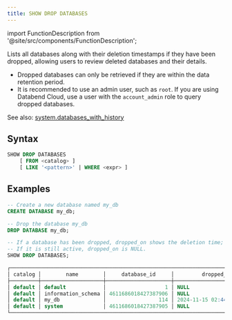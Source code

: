 ```yaml
---
title: SHOW DROP DATABASES
---
```

import FunctionDescription from '@site/src/components/FunctionDescription';

<FunctionDescription description="Introduced or updated: v1.2.658"/>

Lists all databases along with their deletion timestamps if they have been dropped, allowing users to review deleted databases and their details.

- Dropped databases can only be retrieved if they are within the data retention period.
- It is recommended to use an admin user, such as `root`. If you are using Databend Cloud, use a user with the `account_admin` role to query dropped databases.

See also: [system.databases_with_history](../../../00-sql-reference/31-system-tables/system-databases-with-history.md)

## Syntax

```sql
SHOW DROP DATABASES 
    [ FROM <catalog> ]
    [ LIKE '<pattern>' | WHERE <expr> ]
```

## Examples

```sql
-- Create a new database named my_db
CREATE DATABASE my_db;

-- Drop the database my_db
DROP DATABASE my_db;

-- If a database has been dropped, dropped_on shows the deletion time; 
-- If it is still active, dropped_on is NULL.
SHOW DROP DATABASES;

┌─────────────────────────────────────────────────────────────────────────────────┐
│ catalog │        name        │     database_id     │         dropped_on         │
├─────────┼────────────────────┼─────────────────────┼────────────────────────────┤
│ default │ default            │                   1 │ NULL                       │
│ default │ information_schema │ 4611686018427387906 │ NULL                       │
│ default │ my_db              │                 114 │ 2024-11-15 02:44:46.207120 │
│ default │ system             │ 4611686018427387905 │ NULL                       │
└─────────────────────────────────────────────────────────────────────────────────┘
```
